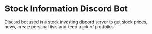 # Stock Information Discord Bot
Discord bot used in a stock investing discord server to get stock prices, news, create personal lists and keep track of protfolios.
